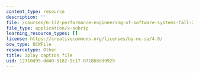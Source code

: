 ```yaml
---
content_type: resource
description: ''
file: /courses/6-172-performance-engineering-of-software-systems-fall-2018/12710d95dd4051829c17871868dd9929_wt7a5BOztuM.vtt
file_type: application/x-subrip
learning_resource_types: []
license: https://creativecommons.org/licenses/by-nc-sa/4.0/
ocw_type: OCWFile
resourcetype: Other
title: 3play caption file
uid: 12710d95-dd40-5182-9c17-871868dd9929
---
```

